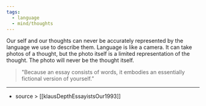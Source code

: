 ```yaml
---
tags:
  - language
  - mind/thoughts
---
```


Our self and our thoughts can never be accurately represented by the language we use to describe them. Language is like a camera. It can take photos of a thought, but the photo itself is a limited representation of the thought. The photo will never be the thought itself.

> "Because an essay consists of words, it embodies an essentially fictional version of yourself.”


---

- source > [[klausDepthEssayistsOur1993]]
